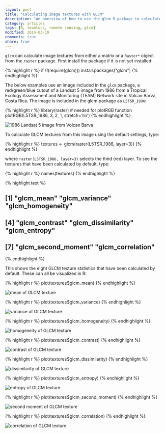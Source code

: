 ```yaml
---
layout: post
title: "Calculating image textures with GLCM"
description: "An overview of how to use the glcm R package to calculate image texture measures"
category: articles
tags: [R, teamlucc, remote sensing, glcm]
modified: 2014-03-19
comments: true
share: true
---
```


`glcm` can calculate image textures from either a matrix or a `Raster*` object 
from the `raster` package. First install the package if it is not yet 
installed:


{% highlight r %}
if (!(require(glcm))) install.packages("glcm")
{% endhighlight %}

The below examples use an image included in the `glcm` package, a 
red/green/blue cutout of a Landsat 5 image from 1986 from a Tropical Ecology 
Assessment and Monitoring (TEAM) Network site in Volcan Barva, Costa Rica. The 
image is included in the glcm package as `L5TSR_1986`:


{% highlight r %}
library(raster) # needed for plotRGB function
plotRGB(L5TSR_1986, 3, 2, 1, stretch='lin')
{% endhighlight %}

<img src="/content/2014-02-17-calculating-image-textures-with-glcm/L5TSR_1986_plot-1.jpeg" title="1986 Landsat 5 image from Volcan Barva" alt="1986 Landsat 5 image from Volcan Barva" style="display:block;margin-left:auto;margin-right:auto;" />

To calculate GLCM textures from this image using the default settings, type:


{% highlight r %}
textures <- glcm(raster(L5TSR_1986, layer=3))
{% endhighlight %}

where `raster(L5TSR_1986, layer=3)` selects the third (red) layer.  To see the 
textures that have been calculated by default, type:


{% highlight r %}
names(textures)
{% endhighlight %}



{% highlight text %}
## [1] "glcm_mean"          "glcm_variance"      "glcm_homogeneity"  
## [4] "glcm_contrast"      "glcm_dissimilarity" "glcm_entropy"      
## [7] "glcm_second_moment" "glcm_correlation"
{% endhighlight %}

This shows the eight GLCM texture statistics that have been calculated by 
default.  These can all be visualized in R:


{% highlight r %}
plot(textures$glcm_mean)
{% endhighlight %}

<img src="/content/2014-02-17-calculating-image-textures-with-glcm/mean-1.jpeg" title="mean of GLCM texture" alt="mean of GLCM texture" style="display:block;margin-left:auto;margin-right:auto;" />


{% highlight r %}
plot(textures$glcm_variance)
{% endhighlight %}

<img src="/content/2014-02-17-calculating-image-textures-with-glcm/variance-1.jpeg" title="variance of GLCM texture" alt="variance of GLCM texture" style="display:block;margin-left:auto;margin-right:auto;" />


{% highlight r %}
plot(textures$glcm_homogeneity)
{% endhighlight %}

<img src="/content/2014-02-17-calculating-image-textures-with-glcm/homogeneity-1.jpeg" title="homogeneity of GLCM texture" alt="homogeneity of GLCM texture" style="display:block;margin-left:auto;margin-right:auto;" />


{% highlight r %}
plot(textures$glcm_contrast)
{% endhighlight %}

<img src="/content/2014-02-17-calculating-image-textures-with-glcm/contrast-1.jpeg" title="contrast of GLCM texture" alt="contrast of GLCM texture" style="display:block;margin-left:auto;margin-right:auto;" />


{% highlight r %}
plot(textures$glcm_dissimilarity)
{% endhighlight %}

<img src="/content/2014-02-17-calculating-image-textures-with-glcm/dissimilarity-1.jpeg" title="dissimilarity of GLCM texture" alt="dissimilarity of GLCM texture" style="display:block;margin-left:auto;margin-right:auto;" />


{% highlight r %}
plot(textures$glcm_entropy)
{% endhighlight %}

<img src="/content/2014-02-17-calculating-image-textures-with-glcm/entropy-1.jpeg" title="entropy of GLCM texture" alt="entropy of GLCM texture" style="display:block;margin-left:auto;margin-right:auto;" />


{% highlight r %}
plot(textures$glcm_second_moment)
{% endhighlight %}

<img src="/content/2014-02-17-calculating-image-textures-with-glcm/second_moment-1.jpeg" title="second moment of GLCM texture" alt="second moment of GLCM texture" style="display:block;margin-left:auto;margin-right:auto;" />


{% highlight r %}
plot(textures$glcm_correlation)
{% endhighlight %}

<img src="/content/2014-02-17-calculating-image-textures-with-glcm/correlation-1.jpeg" title="correlation of GLCM texture" alt="correlation of GLCM texture" style="display:block;margin-left:auto;margin-right:auto;" />
